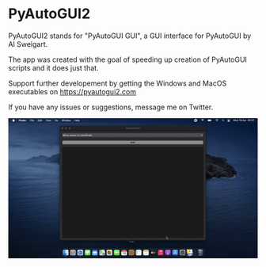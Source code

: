 # PyAutoGUI2
PyAutoGUI2 stands for "PyAutoGUI GUI", a GUI interface for PyAutoGUI by Al Sweigart.

The app was created with the goal of speeding up creation of PyAutoGUI scripts and it does just that.

Support further developement by getting the Windows and MacOS executables on https://pyautogui2.com

If you have any issues or suggestions, message me on Twitter.

![demo](demo.gif)
